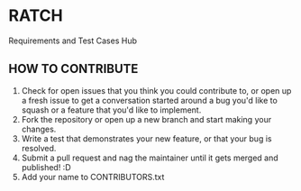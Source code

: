 # RATCH

Requirements and Test Cases Hub

## HOW TO CONTRIBUTE

1. Check for open issues that you think you could contribute to, or open up a fresh issue to get a conversation started around a bug you'd like to squash or a feature that you'd like to implement.
2. Fork the repository or open up a new branch and start making your changes.
3. Write a test that demonstrates your new feature, or that your bug is resolved.
4. Submit a pull request and nag the maintainer until it gets merged and published! :D
5. Add your name to CONTRIBUTORS.txt

